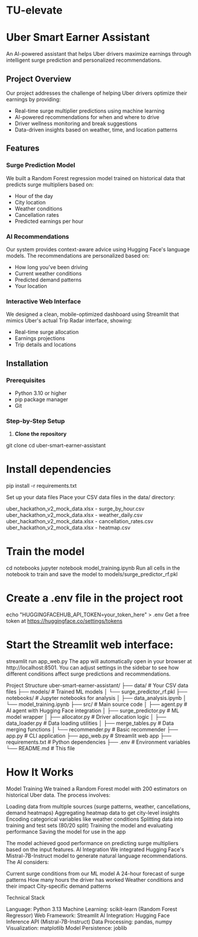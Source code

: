 # TU-elevate
# Uber Smart Earner Assistant

An AI-powered assistant that helps Uber drivers maximize earnings through intelligent surge prediction and personalized recommendations.

## Project Overview

Our project addresses the challenge of helping Uber drivers optimize their earnings by providing:
- Real-time surge multiplier predictions using machine learning
- AI-powered recommendations for when and where to drive
- Driver wellness monitoring and break suggestions
- Data-driven insights based on weather, time, and location patterns

## Features

### Surge Prediction Model
We built a Random Forest regression model trained on historical data that predicts surge multipliers based on:
- Hour of the day
- City location
- Weather conditions
- Cancellation rates
- Predicted earnings per hour

### AI Recommendations
Our system provides context-aware advice using Hugging Face's language models. The recommendations are personalized based on:
- How long you've been driving
- Current weather conditions
- Predicted demand patterns
- Your location

### Interactive Web Interface
We designed a clean, mobile-optimized dashboard using Streamlit that mimics Uber's actual Trip Radar interface, showing:
- Real-time surge allocation
- Earnings projections
- Trip details and locations

## Installation

### Prerequisites
- Python 3.10 or higher
- pip package manager
- Git

### Step-by-Step Setup

1. **Clone the repository**

git clone <your-repo-url>
cd uber-smart-earner-assistant



# Install dependencies

pip install -r requirements.txt

Set up your data files
Place your CSV data files in the data/ directory:


uber_hackathon_v2_mock_data.xlsx - surge_by_hour.csv
uber_hackathon_v2_mock_data.xlsx - weather_daily.csv
uber_hackathon_v2_mock_data.xlsx - cancellation_rates.csv
uber_hackathon_v2_mock_data.xlsx - heatmap.csv


# Train the model

cd notebooks
jupyter notebook model_training.ipynb
Run all cells in the notebook to train and save the model to models/surge_predictor_rf.pkl

# Create a .env file in the project root
echo "HUGGINGFACEHUB_API_TOKEN=your_token_here" > .env
Get a free token at https://huggingface.co/settings/tokens

# Start the Streamlit web interface:
streamlit run app_web.py
The app will automatically open in your browser at http://localhost:8501. You can adjust settings in the sidebar to see how different conditions affect surge predictions and recommendations.

Project Structure
uber-smart-earner-assistant/
├── data/                           # Your CSV data files
├── models/                         # Trained ML models
│   └── surge_predictor_rf.pkl
├── notebooks/                      # Jupyter notebooks for analysis
│   ├── data_analysis.ipynb
│   └── model_training.ipynb
├── src/                            # Main source code
│   ├── agent.py                    # AI agent with Hugging Face integration
│   ├── surge_predictor.py          # ML model wrapper
│   ├── allocator.py                # Driver allocation logic
│   ├── data_loader.py              # Data loading utilities
│   ├── merge_tables.py             # Data merging functions
│   └── recommender.py              # Basic recommender
├── app.py                          # CLI application
├── app_web.py                      # Streamlit web app
├── requirements.txt                # Python dependencies
├── .env                            # Environment variables 
└── README.md                       # This file

# How It Works
Model Training
We trained a Random Forest model with 200 estimators on historical Uber data. The process involves:

Loading data from multiple sources (surge patterns, weather, cancellations, demand heatmaps)
Aggregating heatmap data to get city-level insights
Encoding categorical variables like weather conditions
Splitting data into training and test sets (80/20 split)
Training the model and evaluating performance
Saving the model for use in the app

The model achieved good performance on predicting surge multipliers based on the input features.
AI Integration
We integrated Hugging Face's Mistral-7B-Instruct model to generate natural language recommendations. The AI considers:

Current surge conditions from our ML model
A 24-hour forecast of surge patterns
How many hours the driver has worked
Weather conditions and their impact
City-specific demand patterns

Technical Stack

Language: Python 3.13
Machine Learning: scikit-learn (Random Forest Regressor)
Web Framework: Streamlit
AI Integration: Hugging Face Inference API (Mistral-7B-Instruct)
Data Processing: pandas, numpy
Visualization: matplotlib
Model Persistence: joblib
